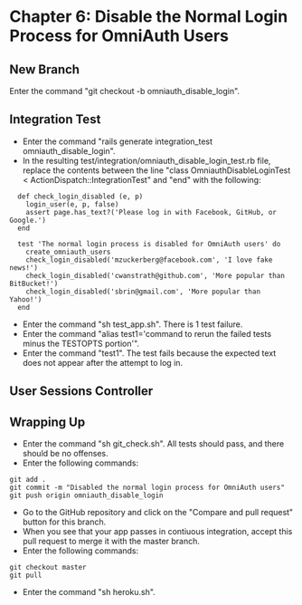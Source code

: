 # Chapter 6: Disable the Normal Login Process for OmniAuth Users

## New Branch
Enter the command "git checkout -b omniauth_disable_login".

## Integration Test
* Enter the command "rails generate integration_test omniauth_disable_login".
* In the resulting test/integration/omniauth_disable_login_test.rb file, replace the contents between the line "class OmniauthDisableLoginTest < ActionDispatch::IntegrationTest" and "end" with the following:
```
  def check_login_disabled (e, p)
    login_user(e, p, false)
    assert page.has_text?('Please log in with Facebook, GitHub, or Google.')
  end

  test 'The normal login process is disabled for OmniAuth users' do
    create_omniauth_users
    check_login_disabled('mzuckerberg@facebook.com', 'I love fake news!')
    check_login_disabled('cwanstrath@github.com', 'More popular than BitBucket!')
    check_login_disabled('sbrin@gmail.com', 'More popular than Yahoo!')
  end
```
* Enter the command "sh test_app.sh".  There is 1 test failure.
* Enter the command "alias test1='command to rerun the failed tests minus the TESTOPTS portion'".
* Enter the command "test1".  The test fails because the expected text does not appear after the attempt to log in.

## User Sessions Controller


## Wrapping Up
* Enter the command "sh git_check.sh".  All tests should pass, and there should be no offenses.
* Enter the following commands:
```
git add .
git commit -m "Disabled the normal login process for OmniAuth users"
git push origin omniauth_disable_login
```
* Go to the GitHub repository and click on the "Compare and pull request" button for this branch.
* When you see that your app passes in contiuous integration, accept this pull request to merge it with the master branch.
* Enter the following commands:
```
git checkout master
git pull
```
* Enter the command "sh heroku.sh".
